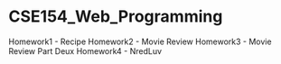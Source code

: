 # CSE154_Web_Programming

Homework1 - Recipe
Homework2 - Movie Review
Homework3 - Movie Review Part Deux
Homework4 - NredLuv
